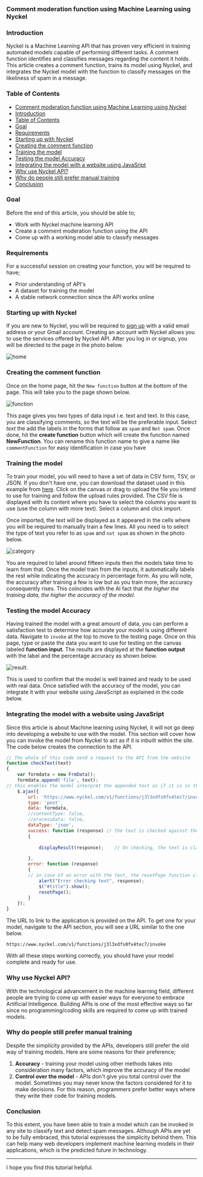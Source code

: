 ### Comment moderation function using Machine Learning using Nyckel
### Introduction
Nyckel is a Machine Learning API that has proven very efficient in training automated models capable of performing different tasks. A comment function identifies and classifies messages regarding the content it holds. This article creates a comment function, trains its model using Nyckel, and integrates the Nyckel model with the function to classify messages on the likeliness of spam in a message.

### Table of Contents
- [Comment moderation function using Machine Learning using Nyckel](#comment-moderation-function-using-machine-learning-using-nyckel)
- [Introduction](#introduction)
- [Table of Contents](#table-of-contents)
- [Goal](#goal)
- [Requirements](#requirements)
- [Starting up with Nyckel](#starting-up-with-nyckel)
- [Creating the comment function](#creating-the-comment-function)
- [Training the model](#training-the-model)
- [Testing the model Accuracy](#testing-the-model-accuracy)
- [Integrating the model with a website using JavaSript](#integrating-the-model-with-a-website-using-javasript)
- [Why use Nyckel API?](#why-use-nyckel-api)
- [Why do people still prefer manual training](#why-do-people-still-prefer-manual-training)
- [Conclusion](#conclusion)

### Goal
Before the end of this article, you should be able to;
- Work with Nyckel machine learning API
- Create a comment moderation function using the API
- Come up with a working model able to classify messages

### Requirements
For a successful session on creating your function, you will be required to have;
 - Prior understanding of API's
 - A dataset for training the model
 - A stable network connection since the API works online

### Starting up with Nyckel
If you are new to Nyckel, you will be required to [sign up](https://login.nyckel.com/login?state=hKFo2SA4TzFYUDJfUDF0Y1N0cllWOWZlbllHV1dSa00xMUlzX6FupWxvZ2luo3RpZNkgNFlNS0M0N3VyVFdEQ09RSXlSQ3ppTk93SHdlLWNUaDCjY2lk2SBJdnlPaktQa011YXJHMzZIb2xYb3NUU1BNVnJaT0xtOQ&client=IvyOjKPkMuarG36HolXosTSPMVrZOLm9&protocol=oauth2&redirect_uri=https%3A%2F%2Fwww.nyckel.com%2Fauthentication%2Flogin-callback&response_type=code&scope=openid%20profile%20email&code_challenge=DtoVaFWuRD2B2vYHqKfpsky4k3KlxVKp7j5W1Z9l3Pg&code_challenge_method=S256&response_mode=query) with a valid email address or your Gmail account. Creating an account with Nyckel allows you to use the services offered by Nyckel API. After you log in or signup, you will be directed to the page in the photo below.

![home](home.png)

### Creating the comment function
Once on the home page, hit the `New function` button at the bottom of the page. This will take you to the page shown below.

![function](function.png)

This page gives you two types of data input i.e. text and text. In this case, you are classifying comments, so the text will be the preferable input. Select *text* the add the labels in the forms that follow as `spam` and `Not spam`. Once done, hit the **create function** button which will create the function named **NewFunction**. You can rename this function name to give a name like `commentFunction` for easy identification in case you have 

### Training the model
To train your model, you will need to have a set of data in CSV form, TSV, or JSON. If you don't have one, you can download the dataset used in this example from [here](https://www.kaggle.com/saurabhshahane/twitter-sentiment-dataset). Click on the canvas or drag to upload the file you intend to use for training and follow the upload rules provided. The CSV file is displayed with its content where you have to select the columns you want to use (use the column with more text). Select a column and click import.

Once imported, the text will be displayed as it appeared in the cells where you will be required to manually train a few lines. All you need is to select the type of text you refer to as `spam` and `not spam` as shown in the photo below.

![category](category.png)

You are required to label around fifteen inputs then the models take time to learn from that. Once the model train from the inputs, it automatically labels the rest while indicating the accuracy in percentage form. As you will note, the accuracy after training a few is low but as you train more, the accuracy consequently rises. This coincides with the AI fact that *the higher the training data, the higher the accuracy of the model*.

### Testing the model Accuracy
Having trained the model with a great amount of data, you can perform a satisfaction test to determine how accurate your model is using different data. Navigate to `invoke` at the top to move to the testing page. Once on this page, type or paste the data you want to use for testing on the canvas labeled **function input**. The results are displayed at the **function output** with the label and the percentage accuracy as shown below.

![result](result.png).

This is used to confirm that the model is well trained and ready to be used with real data. Once satisfied with the accuracy of the model, you can integrate it with your website using JavaScript as explained in the code below.

### Integrating the model with a website using JavaSript
Since this article is about Machine learning using Nyckel, it will not go deep into developing a website to use with the model. This section will cover how you can invoke the model from Nyckel to act as if it is inbuilt within the site. The code below creates the connection to the API.

```JavaScript
// The whole of this code send a request to the API from the website
function checkText(text)
{
    var formdata = new FrmData();
    formdata.append('file', text);
// this enables the model interpret the appended text as if it is in the web application
    $.ajax({
        url: 'https://www.nyckel.com/v1/functions/j3l3xdfs0fv4tec7/invoke',
        type: 'post',
        data: formdata,
        //contentType: false,
        //processData: false,
        dataType: 'json',
        success: function (response) // the text is checked against the model for easy classification
        {
        
            displayResult(response);    // On checking, the text is classified as either "Spam" or "Not Spam" and displayed by this function

        },
        error: function (response)
        {
        // in case of an error with the text, the resetPage function clears the page with no response to indicate an error with classification.
            alert("Error checking text", response);
            $("#title").show();
            resetPage();
        }
    });
}
```
The URL to link to the application is provided on the API. To get one for your model, navigate to the API section, you will see a URL similar to the one below. 
```
https://www.nyckel.com/v1/functions/j3l3xdfs0fv4tec7/invoke

```
With all these steps working correctly, you should have your model complete and ready for use.

### Why use Nyckel API?
With the technological advancement in the machine learning field, different people are trying to come up with easier ways for everyone to embrace Artificial Intelligence. Building APIs is one of the most effective ways so far since no programming/coding skills are required to come up with trained models.

### Why do people still prefer manual training
Despite the simplicity provided by the APIs, developers still prefer the old way of training models. Here are some reasons for their preference;

1. **Accuracy** - training your model using other methods takes into consideration many factors, which improve the accuracy of the model
2. **Control over the model** - APIs don't give you total control over the model. Sometimes you may never know the factors considered for it to make decisions. For this reason, programmers prefer better ways where they write their code for training models.

### Conclusion
To this extent, you have been able to train a model which can be invoked in any site to classify text and detect spam messages. Although APIs are yet to be fully embraced, this tutorial expresses the simplicity behind them. This can help many web developers implement machine learning models in their applications, which is the predicted future in technology.

---
I hope you find this tutorial helpful.